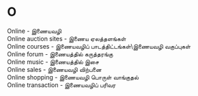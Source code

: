 # O
Online - இணையவழி\
Online auction sites - இணைய ஏலத்தளங்கள்\
Online courses - இணையவழிப் பாடத்திட்டங்கள்\இணையவழி வகுப்புகள் \
Online forum - இணையத்தில் கருத்தரங்கு \
Online music - இணையத்தில் இசை \
Online sales - இணையவழி விற்பனை \
Online shopping - இணையவழி பொருள் வாங்குதல் \
Online transaction - இணையவழிப் பரிவர